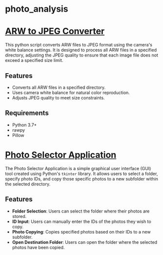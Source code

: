 # photo_analysis

# [ARW to JPEG Converter](https://github.com/WowkDigital/photo_analysis/blob/main/arw_to_jpg.py)

This python script converts ARW files to JPEG format using the camera's white balance settings. It is designed to process all ARW files in a specified directory, adjusting the JPEG quality to ensure that each image file does not exceed a specified size limit.

## Features

- Converts all ARW files in a specified directory.
- Uses camera white balance for natural color reproduction.
- Adjusts JPEG quality to meet size constraints.

## Requirements

- Python 3.7+
- rawpy
- Pillow

# [Photo Selector Application](https://github.com/WowkDigital/photo_analysis/blob/main/photo_selector_application.py)

The Photo Selector Application is a simple graphical user interface (GUI) tool created using Python's `tkinter` library. It allows users to select a folder, specify photo IDs, and copy those specific photos to a new subfolder within the selected directory.

## Features

- **Folder Selection**: Users can select the folder where their photos are stored.
- **ID Input**: Users can manually enter the IDs of the photos they wish to copy.
- **Photo Copying**: Copies specified photos based on their IDs to a new subfolder.
- **Open Destination Folder**: Users can open the folder where the selected photos have been copied.
